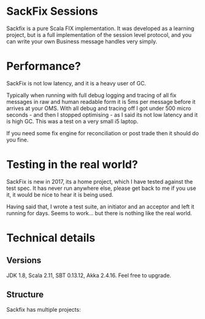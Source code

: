 # SackFix Sessions

Sackfix is a pure Scala FIX implementation.  It was developed as a learning project, but is a full implementation of the 
 session level protocol, and you can write your own Business message handles very simply.

# Performance?
SackFix is not low latency, and it is a heavy user of GC.  

Typically when running with full debug logging and tracing of all fix messages in raw and human readable form it is 5ms 
per message before it arrives at your OMS.  With all debug and tracing off I got under 500 micro seconds - and then I 
stopped optimising - as I said its not low latency and it is high GC.  This was a test on a very small i5 laptop.

If you need some fix engine for reconciliation or post trade then it should do you fine.

# Testing in the real world?

SackFix is new in 2017, its a home project, which I have tested against the test spec.  It has never run anywhere else, please get back to me if you use it, it would be nice to hear it is being used.

Having said that, I wrote a test suite, an initiator and an acceptor and left it running for days.  Seems to work... 
but there is nothing like the real world.

# Technical details

## Versions

JDK 1.8, Scala 2.11, SBT 0.13.12, Akka 2.4.16.   Feel free to upgrade.

## Structure

Sackfix has multiple projects:
